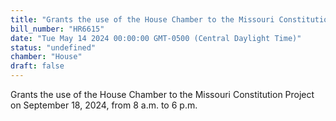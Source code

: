 ```yaml
---
title: "Grants the use of the House Chamber to the Missouri Constitution Project on September 18, 2024, from 8 a.m. to 6 p.m."
bill_number: "HR6615"
date: "Tue May 14 2024 00:00:00 GMT-0500 (Central Daylight Time)"
status: "undefined"
chamber: "House"
draft: false
---
```

Grants the use of the House Chamber to the Missouri Constitution Project on September 18, 2024, from 8 a.m. to 6 p.m.
